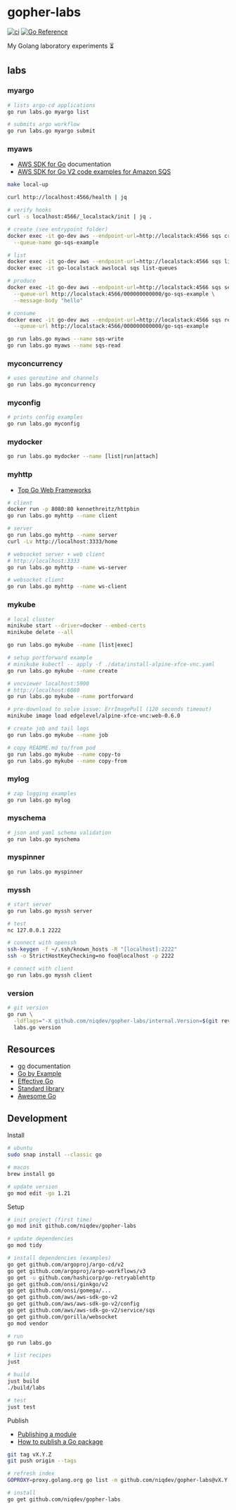 # gopher-labs

[![ci](https://github.com/niqdev/gopher-labs/actions/workflows/ci.yaml/badge.svg)](https://github.com/niqdev/gopher-labs/actions/workflows/ci.yaml)
[![Go Reference](https://pkg.go.dev/badge/github.com/niqdev/gopher-labs.svg)](https://pkg.go.dev/github.com/niqdev/gopher-labs)

My Golang laboratory experiments :hourglass_flowing_sand:

## labs

### myargo

```bash
# lists argo-cd applications
go run labs.go myargo list

# submits argo workflow
go run labs.go myargo submit
```

### myaws

* [AWS SDK for Go](https://aws.github.io/aws-sdk-go-v2/docs) documentation
* [AWS SDK for Go V2 code examples for Amazon SQS](https://github.com/awsdocs/aws-doc-sdk-examples/tree/main/gov2/sqs)

```bash
make local-up

curl http://localhost:4566/health | jq

# verify hooks
curl -s localhost:4566/_localstack/init | jq .

# create (see entrypoint folder)
docker exec -it go-dev aws --endpoint-url=http://localstack:4566 sqs create-queue \
  --queue-name go-sqs-example

# list
docker exec -it go-dev aws --endpoint-url=http://localstack:4566 sqs list-queues
docker exec -it go-localstack awslocal sqs list-queues

# produce
docker exec -it go-dev aws --endpoint-url=http://localstack:4566 sqs send-message \
  --queue-url http://localstack:4566/000000000000/go-sqs-example \
  --message-body "hello"

# consume
docker exec -it go-dev aws --endpoint-url=http://localstack:4566 sqs receive-message \
  --queue-url http://localstack:4566/000000000000/go-sqs-example

go run labs.go myaws --name sqs-write
go run labs.go myaws --name sqs-read
```

### myconcurrency

```bash
# uses goroutine and channels
go run labs.go myconcurrency
```

### myconfig

```bash
# prints config examples
go run labs.go myconfig
```

### mydocker

```bash
go run labs.go mydocker --name [list|run|attach]
```

### myhttp

* [Top Go Web Frameworks](https://github.com/mingrammer/go-web-framework-stars)

```bash
# client
docker run -p 8080:80 kennethreitz/httpbin
go run labs.go myhttp --name client

# server
go run labs.go myhttp --name server
curl -Lv http://localhost:3333/home

# websocket server + web client
# http://localhost:3333
go run labs.go myhttp --name ws-server

# websocket client
go run labs.go myhttp --name ws-client
```

### mykube

```bash
# local cluster
minikube start --driver=docker --embed-certs
minikube delete --all

go run labs.go mykube --name [list|exec]

# setup portforward example
# minikube kubectl -- apply -f ./data/install-alpine-xfce-vnc.yaml
go run labs.go mykube --name create

# vncviewer localhost:5900
# http://localhost:6080
go run labs.go mykube --name portforward

# pre-download to solve issue: ErrImagePull (120 seconds timeout)
minikube image load edgelevel/alpine-xfce-vnc:web-0.6.0

# create job and tail logs
go run labs.go mykube --name job

# copy README.md to/from pod
go run labs.go mykube --name copy-to
go run labs.go mykube --name copy-from
```

### mylog

```bash
# zap logging examples
go run labs.go mylog
```

### myschema

```bash
# json and yaml schema validation
go run labs.go myschema
```

### myspinner

```bash
go run labs.go myspinner
```

### myssh

```bash
# start server
go run labs.go myssh server

# test
nc 127.0.0.1 2222

# connect with openssh
ssh-keygen -f ~/.ssh/known_hosts -R "[localhost]:2222"
ssh -o StrictHostKeyChecking=no foo@localhost -p 2222

# connect with client
go run labs.go myssh client
```

### version

```bash
# git version
go run \
  -ldflags="-X github.com/niqdev/gopher-labs/internal.Version=$(git rev-parse HEAD)" \
  labs.go version
```

## Resources

* [go](https://go.dev/doc) documentation
* [Go by Example](https://gobyexample.com)
* [Effective Go](https://github.com/golovers/effective-go)
* [Standard library](https://pkg.go.dev/std)
* [Awesome Go](https://github.com/avelino/awesome-go)

## Development

Install
```bash
# ubuntu
sudo snap install --classic go

# macos
brew install go

# update version
go mod edit -go 1.21
```

Setup
```bash
# init project (first time)
go mod init github.com/niqdev/gopher-labs

# update dependencies
go mod tidy

# install dependencies (examples)
go get github.com/argoproj/argo-cd/v2
go get github.com/argoproj/argo-workflows/v3
go get -u github.com/hashicorp/go-retryablehttp
go get github.com/onsi/ginkgo/v2
go get github.com/onsi/gomega/...
go get github.com/aws/aws-sdk-go-v2
go get github.com/aws/aws-sdk-go-v2/config
go get github.com/aws/aws-sdk-go-v2/service/sqs
go get github.com/gorilla/websocket
go mod vendor

# run
go run labs.go

# list recipes
just

# build
just build
./build/labs

# test
just test
```

Publish
* [Publishing a module](https://go.dev/doc/modules/publishing)
* [How to publish a Go package](https://stackoverflow.com/questions/43716691/how-to-publish-a-go-package)
```bash
git tag vX.Y.Z
git push origin --tags

# refresh index
GOPROXY=proxy.golang.org go list -m github.com/niqdev/gopher-labs@vX.Y.Z

# install
go get github.com/niqdev/gopher-labs
```
